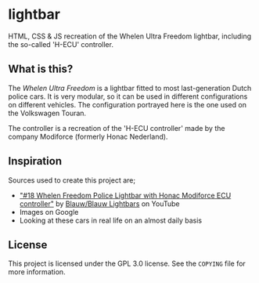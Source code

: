 # lightbar

HTML, CSS & JS recreation of the Whelen Ultra Freedom lightbar, including the so-called 'H-ECU' controller.

## What is this?

The _Whelen Ultra Freedom_ is a lightbar fitted to most last-generation Dutch police cars. It is very modular, so it can be used in different configurations on different vehicles. The configuration portrayed here is the one used on the Volkswagen Touran.

The controller is a recreation of the 'H-ECU controller' made by the company Modiforce (formerly Honac Nederland).

## Inspiration

Sources used to create this project are;

- ["#18 Whelen Freedom Police Lightbar with Honac Modiforce ECU controller"](https://youtu.be/ScMMyB1sxmM) by [Blauw/Blauw Lightbars](https://www.youtube.com/@blauwblauwlightbars6198) on YouTube
- Images on Google
- Looking at these cars in real life on an almost daily basis

## License

This project is licensed under the GPL 3.0 license. See the `COPYING` file for more information.
